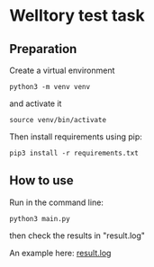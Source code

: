 # Welltory test task

## Preparation
Create a virtual environment
```shell script
python3 -m venv venv
```
and activate it
```shell script
source venv/bin/activate
```

Then install requirements using pip:
```shell script
pip3 install -r requirements.txt
```

## How to use
Run in the command line:  
```shell script
python3 main.py
```
then check the results in "result.log"  
  
An example here: [result.log](https://github.com/KazakovDenis/welltory/blob/main/result.log)
  